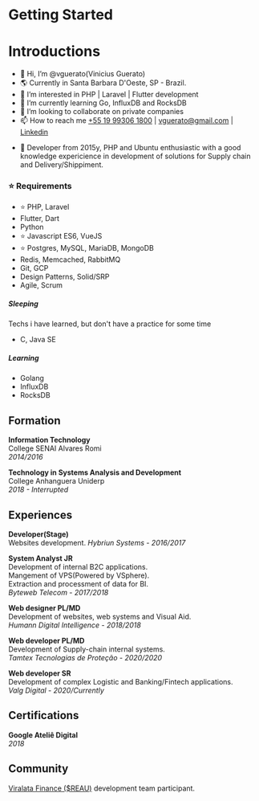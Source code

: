 # Getting Started

# Introductions

- 👋 Hi, I’m @vguerato(Vinicius Guerato)
- 🌎 Currently in Santa Barbara D'Oeste, SP - Brazil.  
- 👀 I’m interested in PHP | Laravel | Flutter development 
- 🌱 I’m currently learning Go, InfluxDB and RocksDB  
- 💞️ I’m looking to collaborate on private companies
- 📫 How to reach me [+55 19 99306 1800](https://api.whatsapp.com/send?phone=5519993061800) | vguerato@gmail.com | [Linkedin](https://www.linkedin.com/in/vinicius-guerato/)

<!---
vguerato/vguerato is a ✨ special ✨ repository because its `README.md` (this file) appears on your GitHub profile.
You can click the Preview link to take a look at your changes.
--->

- 🙋 Developer from 2015y, PHP and Ubuntu enthusiastic with a good knowledge expericience in development of solutions for Supply chain and Delivery/Shippiment.

### ⭐ Requirements

- ⭐ PHP, Laravel 
- Flutter, Dart
- Python
- ⭐ Javascript ES6, VueJS
- ⭐ Postgres, MySQL, MariaDB, MongoDB
- Redis, Memcached, RabbitMQ 
- Git, GCP
- Design Patterns, Solid/SRP
- Agile, Scrum

##### Sleeping
Techs i have learned, but don't have a practice for some time

- C, Java SE

##### Learning

- Golang
- InfluxDB
- RocksDB

## Formation

**Information Technology**  
College SENAI Alvares Romi  
*2014/2016*  

**Technology in Systems Analysis and Development**  
College Anhanguera Uniderp  
*2018 - Interrupted*  

## Experiences

**Developer(Stage)**   
Websites development. 
*Hybriun Systems - 2016/2017* 

**System Analyst JR**     
Development of internal B2C applications.   
Mangement of VPS(Powered by VSphere).   
Extraction and processment of data for BI.    
*Byteweb Telecom - 2017/2018* 

**Web designer PL/MD**    
Development of websites, web systems and Visual Aid.    
*Humann Digital Intelligence - 2018/2018*  

**Web developer PL/MD**    
Development of Supply-chain internal systems.    
*Tamtex Tecnologias de Proteção - 2020/2020*  

**Web developer SR**  
Development of complex Logistic and Banking/Fintech applications.  
*Valg Digital - 2020/Currently*   

## Certifications

**Google Ateliê Digital**  
*2018*  

## Community

[Viralata Finance ($REAU)](https://viralata.finance/) development team participant.
